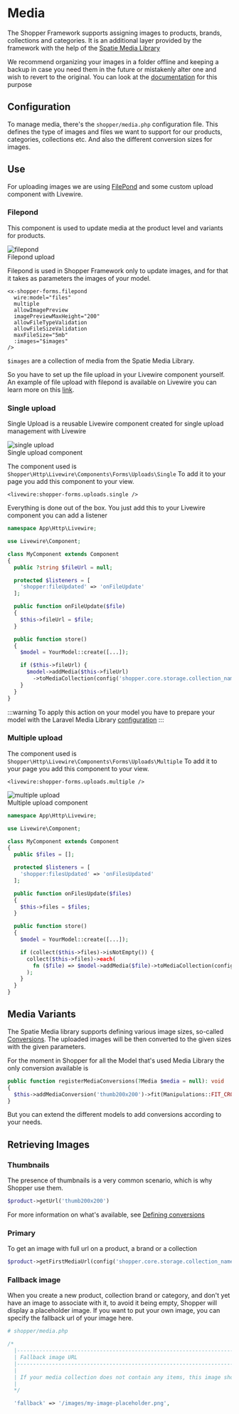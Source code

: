 # Media
The Shopper Framework supports assigning images to products, brands, collections and categories. It is an additional layer provided by the framework with the help of the [Spatie Media Library](https://spatie.be/docs/laravel-medialibrary)

We recommend organizing your images in a folder offline and keeping a backup in case you need them in the future or mistakenly alter one and wish to revert to the original. You can look at the [documentation](/docs/{{version}}/configuration#update-configurations) for this purpose

## Configuration
To manage media, there's the `shopper/media.php` configuration file. This defines the type of images and files we want to support for our products, categories, collections etc. And also the different conversion sizes for images.

## Use
For uploading images we are using [FilePond](https://pqina.nl/) and some custom upload component with Livewire.

### Filepond
This component is used to update media at the product level and variants for products.
<div class="screenshot">
  <img src="/img/screenshots/{{version}}/filepond.png" alt="filepond">
  <div class="caption">Filepond upload</div>
</div>

Filepond is used in Shopper Framework only to update images, and for that it takes as parameters the images of your model.

```blade
<x-shopper-forms.filepond
  wire:model="files"
  multiple
  allowImagePreview
  imagePreviewMaxHeight="200"
  allowFileTypeValidation
  allowFileSizeValidation
  maxFileSize="5mb"
  :images="$images"
/>
```

`$images` are a collection of media from the Spatie Media Library.

So you have to set up the file upload in your Livewire component yourself. An example of file upload with filepond is available on Livewire you can learn more on this [link](https://www.laravel-livewire.com/screencasts/s5-integrating-with-filepond).

### Single upload
Single Upload is a reusable Livewire component created for single upload management with Livewire
<div class="screenshot">
  <img src="/img/screenshots/{{version}}/single-upload.png" alt="single upload">
  <div class="caption">Single upload component</div>
</div>

The component used is `Shopper\Http\Livewire\Components\Forms\Uploads\Single` To add it to your page you add this component to your view.

```blade
<livewire:shopper-forms.uploads.single />
```

Everything is done out of the box. You just add this to your Livewire component you can add a listener

```php
namespace App\Http\Livewire;

use Livewire\Component;

class MyComponent extends Component
{
  public ?string $fileUrl = null;

  protected $listeners = [
    'shopper:fileUpdated' => 'onFileUpdate'
  ];

  public function onFileUpdate($file)
  {
    $this->fileUrl = $file;
  }

  public function store()
  {
    $model = YourModel::create([...]);

    if ($this->fileUrl) {
      $model->addMedia($this->fileUrl)
        ->toMediaCollection(config('shopper.core.storage.collection_name'));
    }
  }
}
```

:::warning
To apply this action on your model you have to prepare your model with the Laravel Media Library [configuration](https://spatie.be/docs/laravel-medialibrary/v10/basic-usage/preparing-your-model)
:::

### Multiple upload
The component used is `Shopper\Http\Livewire\Components\Forms\Uploads\Multiple` To add it to your page you add this component to your view.

```blade
<livewire:shopper-forms.uploads.multiple />
```

<div class="screenshot">
  <img src="/img/screenshots/{{version}}/multiple-upload.png" alt="multiple upload">
  <div class="caption">Multiple upload component</div>
</div>

```php
namespace App\Http\Livewire;

use Livewire\Component;

class MyComponent extends Component
{
  public $files = [];

  protected $listeners = [
    'shopper:filesUpdated' => 'onFilesUpdated'
  ];

  public function onFilesUpdate($files)
  {
    $this->files = $files;
  }

  public function store()
  {
    $model = YourModel::create([...]);

    if (collect($this->files)->isNotEmpty()) {
      collect($this->files)->each(
        fn ($file) => $model->addMedia($file)->toMediaCollection(config('shopper.core.storage.collection_name'))
      );
    }
  }
}
```

## Media Variants
The Spatie Media library supports defining various image sizes, so-called [Conversions](https://spatie.be/docs/laravel-medialibrary/v10/converting-images/defining-conversions). The uploaded images will be then converted to the given sizes with the given parameters.

For the moment in Shopper for all the Model that's used Media Library the only conversion available is

```php
public function registerMediaConversions(?Media $media = null): void
{
  $this->addMediaConversion('thumb200x200')->fit(Manipulations::FIT_CROP, 200, 200);
}
```

But you can extend the different models to add conversions according to your needs.

## Retrieving Images
### Thumbnails
The presence of thumbnails is a very common scenario, which is why Shopper use them.

```php
$product->getUrl('thumb200x200')
```

For more information on what's available, see [Defining conversions](https://spatie.be/docs/laravel-medialibrary/v10/converting-images/defining-conversions#content-using-multiple-conversions)

### Primary
To get an image with full url on a product, a brand or a collection

```php
$product->getFirstMediaUrl(config('shopper.core.storage.collection_name'))
```

### Fallback image
When you create a new product, collection brand or category, and don't yet have an image to associate with it, to avoid it being empty, Shopper will display a placeholder image. If you want to put your own image, you can specify the fallback url of your image here.

```php
# shopper/media.php

/*
  |--------------------------------------------------------------------------
  | Fallback image URL
  |--------------------------------------------------------------------------
  |
  | If your media collection does not contain any items, this image should be displayed
  |
  */

  'fallback' => '/images/my-image-placeholder.png',
```
